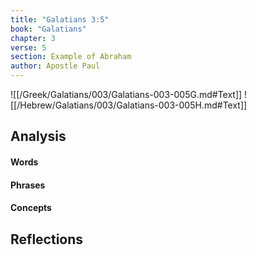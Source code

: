 ```yaml
---
title: "Galatians 3:5"
book: "Galatians"
chapter: 3
verse: 5
section: Example of Abraham
author: Apostle Paul
---
```

![[/Greek/Galatians/003/Galatians-003-005G.md#Text]]
![[/Hebrew/Galatians/003/Galatians-003-005H.md#Text]]

## Analysis

#### Words

#### Phrases

#### Concepts

## Reflections
